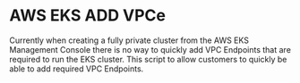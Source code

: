 # AWS EKS ADD VPCe
Currently when creating a fully private cluster from the AWS EKS Management Console there is no way to quickly add VPC Endpoints that are required to run the EKS cluster. This script to allow customers to quickly be able to add required VPC Endpoints. 


